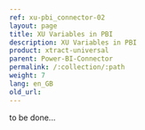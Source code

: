 ```yaml
---
ref: xu-pbi_connector-02
layout: page
title: XU Variables in PBI
description: XU Variables in PBI
product: xtract-universal
parent: Power-BI-Connector
permalink: /:collection/:path
weight: 7
lang: en_GB
old_url:
---
```



to be done...
